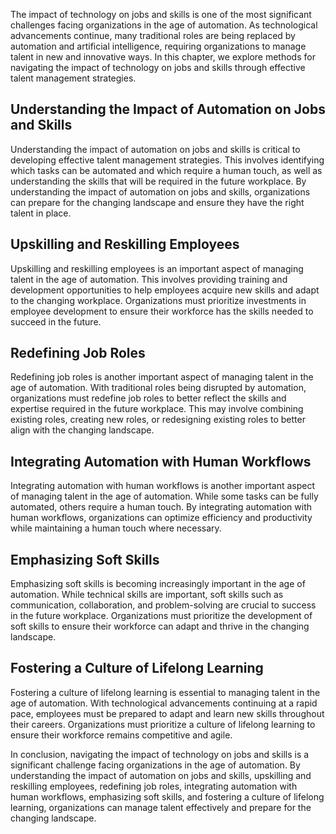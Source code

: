 
The impact of technology on jobs and skills is one of the most significant challenges facing organizations in the age of automation. As technological advancements continue, many traditional roles are being replaced by automation and artificial intelligence, requiring organizations to manage talent in new and innovative ways. In this chapter, we explore methods for navigating the impact of technology on jobs and skills through effective talent management strategies.

Understanding the Impact of Automation on Jobs and Skills
---------------------------------------------------------

Understanding the impact of automation on jobs and skills is critical to developing effective talent management strategies. This involves identifying which tasks can be automated and which require a human touch, as well as understanding the skills that will be required in the future workplace. By understanding the impact of automation on jobs and skills, organizations can prepare for the changing landscape and ensure they have the right talent in place.

Upskilling and Reskilling Employees
-----------------------------------

Upskilling and reskilling employees is an important aspect of managing talent in the age of automation. This involves providing training and development opportunities to help employees acquire new skills and adapt to the changing workplace. Organizations must prioritize investments in employee development to ensure their workforce has the skills needed to succeed in the future.

Redefining Job Roles
--------------------

Redefining job roles is another important aspect of managing talent in the age of automation. With traditional roles being disrupted by automation, organizations must redefine job roles to better reflect the skills and expertise required in the future workplace. This may involve combining existing roles, creating new roles, or redesigning existing roles to better align with the changing landscape.

Integrating Automation with Human Workflows
-------------------------------------------

Integrating automation with human workflows is another important aspect of managing talent in the age of automation. While some tasks can be fully automated, others require a human touch. By integrating automation with human workflows, organizations can optimize efficiency and productivity while maintaining a human touch where necessary.

Emphasizing Soft Skills
-----------------------

Emphasizing soft skills is becoming increasingly important in the age of automation. While technical skills are important, soft skills such as communication, collaboration, and problem-solving are crucial to success in the future workplace. Organizations must prioritize the development of soft skills to ensure their workforce can adapt and thrive in the changing landscape.

Fostering a Culture of Lifelong Learning
----------------------------------------

Fostering a culture of lifelong learning is essential to managing talent in the age of automation. With technological advancements continuing at a rapid pace, employees must be prepared to adapt and learn new skills throughout their careers. Organizations must prioritize a culture of lifelong learning to ensure their workforce remains competitive and agile.

In conclusion, navigating the impact of technology on jobs and skills is a significant challenge facing organizations in the age of automation. By understanding the impact of automation on jobs and skills, upskilling and reskilling employees, redefining job roles, integrating automation with human workflows, emphasizing soft skills, and fostering a culture of lifelong learning, organizations can manage talent effectively and prepare for the changing landscape.
